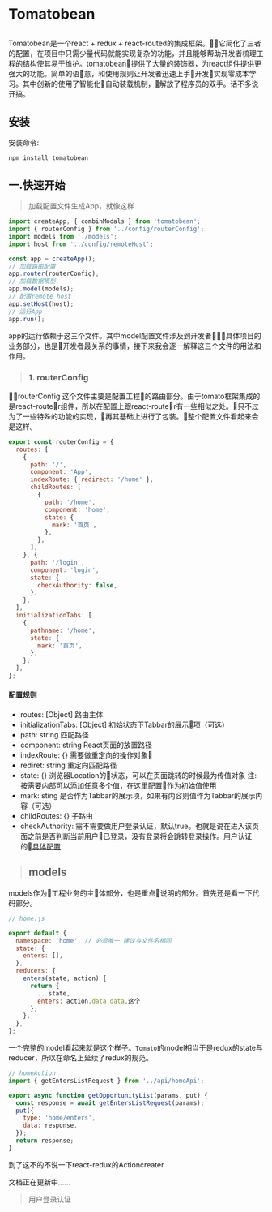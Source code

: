 # Tomatobean

## 
Tomatobean是一个react + redux + react-routed的集成框架。它简化了三者的配置，在项目中只需少量代码就能实现复杂的功能，并且能够帮助开发者梳理工程的结构使其易于维护。tomatobean提供了大量的装饰器，为react组件提供更强大的功能。简单的语意，和使用规则让开发者迅速上手开发实现零成本学习。其中创新的使用了智能化自动装载机制，解放了程序员的双手。话不多说开搞。

## 安装

安装命令: 
```
npm install tomatobean
```

## 一.快速开始

>加载配置文件生成App，就像这样

```javascript
import createApp, { combinModals } from 'tomatobean';
import { routerConfig } from '../config/routerConfig';
import models from './models';
import host from '../config/remoteHost';

const app = createApp();
// 加载路由配置
app.router(routerConfig);
// 加载数据模型
app.model(models);
// 配置remote host
app.setHost(host);
// 运行App
app.run();
```
app的运行依赖于这三个文件。其中model配置文件涉及到开发者具体项目的业务部分，也是开发者最关系的事情，接下来我会逐一解释这三个文件的用法和作用。

>### 1. routerConfig
routerConfig 这个文件主要是配置工程的路由部分。由于tomato框架集成的是react-router组件，所以在配置上跟react-router有一些相似之处。只不过为了一些特殊的功能的实现，再其基础上进行了包装。整个配置文件看起来会是这样。

```javascript
export const routerConfig = {
  routes: [
    {
      path: '/',
      component: 'App',
      indexRoute: { redirect: '/home' },
      childRoutes: [
        {
          path: '/home',
          component: 'home',
          state: {
            mark: '首页',
          },
        },
      ],
    }, {
      path: '/login',
      component: 'login',
      state: {
        checkAuthority: false,
      },
    },
  ],
  initializationTabs: [
    {
      pathname: '/home',
      state: {
        mark: '首页',
      },
    },
  ],
};

```
#### 配置规则
* routes: [Object]  路由主体
* initializationTabs: [Object] 初始状态下Tabbar的展示项（可选）
* path: string 匹配路径
* component: string React页面的放置路径
* indexRoute: {} 需要做重定向的操作对象
* rediret: string 重定向匹配路径
* state: {} 浏览器Location的状态，可以在页面跳转的时候最为传值对象   注: 按需要内部可以添加任意多个值，在这里配置作为初始值使用
* mark: sting 是否作为Tabbar的展示项，如果有内容则值作为Tabbar的展示内容（可选）
* childRoutes: {} 子路由
* checkAuthority: 需不需要做用户登录认证，默认true。也就是说在进入该页面之前是否判断当前用户已登录，没有登录将会跳转登录操作。用户认证的[具体配置](#jump)

> ## models
models作为工程业务的主体部分，也是重点说明的部分。首先还是看一下代码部分。

```javascript
// home.js

export default {
  namespace: 'home', // 必须唯一 建议与文件名相同
  state: {
    enters: [],
  },
  reducers: {
    enters(state, action) {
      return {
        ...state,
        enters: action.data.data,这个
      };
    },
  },
};
```
一个完整的model看起来就是这个样子。`Tomato`的model相当于是redux的state与reducer，所以在命名上延续了redux的规范。


```javascript
// homeAction
import { getEntersListRequest } from '../api/homeApi';

export async function getOpportunityList(params, put) {
  const response = await getEntersListRequest(params);
  put({
    type: 'home/enters',
    data: response,
  });
  return response;
}
```
到了这不的不说一下react-redux的Actioncreater

文档正在更新中......

> <span id="jump">用户登录认证</span>


